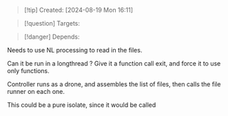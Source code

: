 
>[!tip] Created: [2024-08-19 Mon 16:11]

>[!question] Targets: 

>[!danger] Depends: 

Needs to use NL processing to read in the files.


Can it be run in a longthread ?
Give it a function call exit, and force it to use only functions.

Controller runs as a drone, and assembles the list of files, then calls the file runner on each one.

This could be a pure isolate, since it would be called 